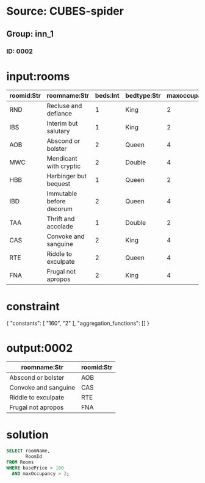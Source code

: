 # Source: CUBES-spider
## Group: inn_1
### ID: 0002

# input:rooms

| roomid:Str | roomname:Str | beds:Int | bedtype:Str | maxoccupancy:Int | baseprice:Int | decor:Str |
|---|---|---|---|---|---|---|
| RND | Recluse and defiance | 1 | King | 2 | 150 | modern |
| IBS | Interim but salutary | 1 | King | 2 | 150 | traditional |
| AOB | Abscond or bolster | 2 | Queen | 4 | 175 | traditional |
| MWC | Mendicant with cryptic | 2 | Double | 4 | 125 | modern |
| HBB | Harbinger but bequest | 1 | Queen | 2 | 100 | modern |
| IBD | Immutable before decorum | 2 | Queen | 4 | 150 | rustic |
| TAA | Thrift and accolade | 1 | Double | 2 | 75 | modern |
| CAS | Convoke and sanguine | 2 | King | 4 | 175 | traditional |
| RTE | Riddle to exculpate | 2 | Queen | 4 | 175 | rustic |
| FNA | Frugal not apropos | 2 | King | 4 | 250 | traditional |

# constraint

{
  "constants": [
    "160",
    "2"
  ],
  "aggregation_functions": []
}

# output:0002

| roomname:Str | roomid:Str |
|---|---|
| Abscond or bolster | AOB |
| Convoke and sanguine | CAS |
| Riddle to exculpate | RTE |
| Frugal not apropos | FNA |

# solution

```sql
SELECT roomName,
       RoomId
FROM Rooms
WHERE basePrice > 160
  AND maxOccupancy > 2;
```
